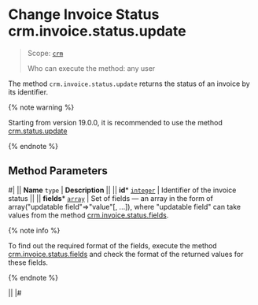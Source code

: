 # Change Invoice Status crm.invoice.status.update

> Scope: [`crm`](../../../scopes/permissions.md)
>
> Who can execute the method: any user

The method `crm.invoice.status.update` returns the status of an invoice by its identifier.

{% note warning %}

Starting from version 19.0.0, it is recommended to use the method [crm.status.update](../../../crm/status/crm-status-update.md)

{% endnote %}

## Method Parameters

#|
|| **Name**
`type` | **Description** ||
|| **id***
[`integer`](../../../data-types.md) | Identifier of the invoice status ||
|| **fields***
[`array`](../../data-types.md) | Set of fields — an array in the form of array("updatable field"=>"value"[, ...]), where "updatable field" can take values from the method [crm.invoice.status.fields](./crm-invoice-status-fields.md). 

{% note info %}

To find out the required format of the fields, execute the method [crm.invoice.status.fields](./crm-invoice-status-fields.md) and check the format of the returned values for these fields.

{% endnote %}

||
|#